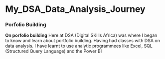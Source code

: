 # My_DSA_Data_Analysis_Journey

### Porfolio Building
**On porfolio building**
Here at DSA (Digital SKills Africa) was where I began to know and learn about portfolio building. Having had classes with DSA on data analysis. I have learnt to use analytic programmees like Excel, SQL (Structured Query Language) and the Power BI
